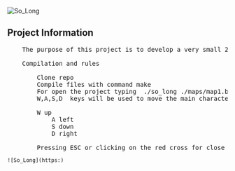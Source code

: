 ![So_Long](https://github.com/carlarfranca/so_long/blob/96dfbb0a0661ff6452d5b40ae71b4a058642a08b/so_long.gif)


## Project Information
<pre>
    The purpose of this project is to develop a very small 2D game using minilibX - a library graphic functions.

    Compilation and rules

        Clone repo
        Compile files with command make
        For open the project typing  ./so_long ./maps/map1.ber
        W,A,S,D  keys will be used to move the main character

		W up
    		A left
    		S down
    		D right

		Pressing ESC or clicking on the red cross for close window.
</pre>

	![So_Long](https:)
